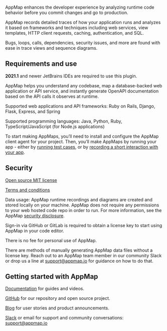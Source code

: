 AppMap enhances the developer experience by analyzing runtime code behavior before you commit changes and go to production.

AppMap records detailed traces of how your application runs and analyzes it based on frameworks and techniques including web services, view templates, HTTP client requests, caching, authentication, and SQL.

Bugs, loops, calls, dependencies, security issues, and more are found with ease in trace views and sequence diagrams.

## Requirements and use

**2021.1** and newer JetBrains IDEs are required to use this plugin.

AppMap helps you understand any codebase, map a database-backed web application or API service, and instantly generate OpenAPI documentation based on the API calls it observes at runtime. 

Supported web applications and API frameworks: Ruby on Rails, Django, Flask, Express, and Spring

Supported programming languages: Java, Python, Ruby, TypeScript/JavaScript (for Node.js applications)

To start making AppMaps, you’ll need to install and configure the AppMap client agent for your project.
Then, you’ll make AppMaps by running your app - either by
[running test cases](https://appmap.io/docs/recording-methods.html#recording-test-cases), or by
[recording a short interaction with your app](https://appmap.io/docs/recording-methods.html#remote-recording). 

## Security

[Open source MIT license](https://github.com/getappmap/vscode-appland/blob/master/LICENSE)

[Terms and conditions](https://appmap.io/community/terms-and-conditions.html)

Data usage: AppMap runtime recordings and diagrams are created and stored locally on your machine. AppMap does not require any permissions to your web hosted code repo in order to run. For more information, see the AppMap [security disclosure](https://appmap.io/security).

Sign-in via GitHub or GitLab is required to obtain a license key to start using AppMap in your code editor.

There is no fee for personal use of AppMap.

There are methods of manually generating AppMap data files without a license key. Reach out to an AppMap team member in our community Slack or drop us a line at support@appmap.io for guidance on how to do that.

## Getting started with AppMap

[Documentation](https://appmap.io/docs/appmap-overview.html) for guides and videos.

[GitHub](https://github.com/getappmap) for our repository and open source project.

[Blog](https://appmap.io/blog/) for user stories and product announcements.

[Slack](https://appmap.io/slack) or email for support and community conversations: [support@appmap.io](mailto:support@appmap.io)
